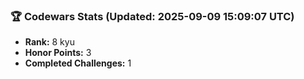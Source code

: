 ### 🏆 Codewars Stats (Updated: 2025-09-09 15:09:07 UTC)

- **Rank:** 8 kyu
- **Honor Points:** 3
- **Completed Challenges:** 1
